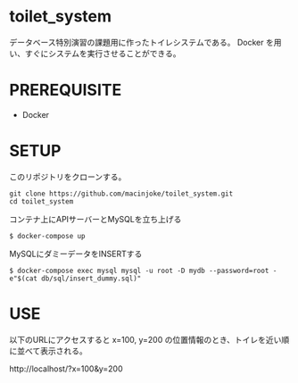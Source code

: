 # toilet_system
データベース特別演習の課題用に作ったトイレシステムである。
Docker を用い、すぐにシステムを実行させることができる。

# PREREQUISITE

- Docker

# SETUP

このリポジトリをクローンする。

```
git clone https://github.com/macinjoke/toilet_system.git
cd toilet_system
```

コンテナ上にAPIサーバーとMySQLを立ち上げる
```shell
$ docker-compose up
```

MySQLにダミーデータをINSERTする
```shell
$ docker-compose exec mysql mysql -u root -D mydb --password=root -e"$(cat db/sql/insert_dummy.sql)"
```

# USE

以下のURLにアクセスすると x=100, y=200 の位置情報のとき、トイレを近い順に並べて表示される。

http://localhost/?x=100&y=200


